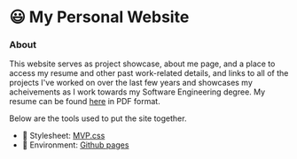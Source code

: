 # 😃 My Personal Website

### About

This website serves as project showcase, about me page, and a place to access my resume and other past work-related details, and links to all of the projects I've worked on over the last few years and showcases my acheivements as I work towards my Software Engineering degree. My resume can be found [here](https://ryncmrfrd.com/resume2023.pdf) in PDF format.

Below are the tools used to put the site together.

* 📜 Stylesheet: [MVP.css](https://andybrewer.github.io/mvp/)
* 🌳 Environment: [Github pages](https://pages.github.com/)
